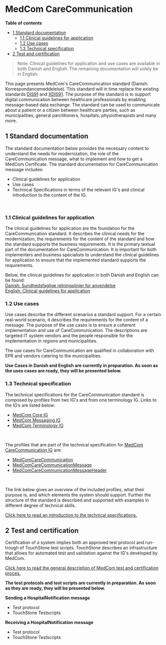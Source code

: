 # MedCom CareCommunication

**Table of contents**
* [1 Standard documentation](#1-standard-documentation)
  * [1.1 Clinical guidelines for application](#11-clinical-guidelines-for-application)
  * [1.2 Use cases](#12-use-cases)
  * [1.3 Technical specification](#13-technical-specification)
* [2 Test and certification](#2-test-and-certification)

> Note: Clinical guidelines for application and use cases are available in both Danish and English. The remaining documentation will solely be in English.

This page presents MedCom's CareCommunication standard (Danish: Korrespondancemeddelelse). This standard will in time replace the existing standards <a href="https://svn.medcom.dk/svn/releases/Standarder/Den%20gode%20korrespondance/EDI/Dokumentation/" target="_blank">DIS91</a> and <a href="https://svn.medcom.dk/svn/releases/Standarder/Den%20gode%20korrespondance/XML/Dokumentation/" target="_blank">XDIS91</a>. The purpose of the standard is to support digital communication between healthcare professionals by enabling message-based data exchange. The standard can be used to communicate about a patient or a citizen between healthcare parties, such as municipalities, general parctitioners, hospitals, physiotherapists and many more. 

## 1 Standard documentation 
The standard documentation below provides the necessary content to understand the needs for modernization, the role of the CareCommunication message, what to implement and how to get a MedCom Certificate. The standard documentation for CareCommunication message includes:
  * Clinical guidelines for application
  * Use cases
  * Technical Specifications in terms of the relevant IG's and clinical introduction to the content of the IG.
<p>&nbsp;</p>

### 1.1 Clinical guidelines for application 
The clinical guidelines for application are the foundation for the CareCommunication standard. It describes the clinical needs for the modernization, the requirements for the content of the standard and how the standard supports the business requirements. It is the primary textual part of the documentation for CareCommunication. It is important for both implementers and business specialists to understand the clinical guidelines for application to ensure that the implemented standard supports the requirements.

Below, the clinical guidelines for application in both Danish and English can be found:<br> 
[Danish: Sundhedsfaglige retningslinjer for anvendelse](assets/documents/Clinical-guidelines-DA.md) <br> 
[English: Clinical guidelines for application](assets/documents/Clinical-guidelines-ENG.md) 

### 1.2 Use cases
Use cases describe the different scenarios a standard support. For a certain real-world scenario, it describes the requirements for the content of a message. The purpose of the use cases is to ensure a coherent implementation and use of CareCommunication. The descriptions are targeted IT system vendors and the people responsible for the implementation in regions and municipalities.

The use cases for CareCommunication are qualified in collaboration with EPR and vendors catering to the municipalities.

<b>Use Cases in Danish and English are currently in preparation. As soon as the uses cases are ready, they will be presented below.</b> 

<!-- Below can the use cases in Danish and English be found:<br> 

[Danish: Use cases](assets/documents/UseCases-DA.md) <br> 
[English: Use cases](assets/documents/UseCases-ENG.md)  -->

### 1.3 Technical specification

The technical specifications for the CareCommunication standard is composed by profiles from two IG's and from one terminology IG. Links to the IG’s are listed below:
*	<a href="https://medcomfhir.dk/ig/core/index.html" target="_blank">MedCom Core IG</a>
*	<a href="https://medcomfhir.dk/ig/messaging/" target="_blank">MedCom Messaging IG</a>
*	<a href="https://medcomfhir.dk/ig/terminology/" target="_blank">MedCom Terminology IG</a>
<p>&nbsp;</p>

The profiles that are part of the technical specification for <a href="https://build.fhir.org/ig/medcomdk/dk-medcom-carecommunication/" target="_blank">MedCom CareCommunication IG</a> are:  
*	<a href="https://medcomfhir.dk/ig/carecommunication/StructureDefinition-medcom-careCommunication-communication.html" target="_blank">MedComCareCommunication</a>
*	<a href="https://medcomfhir.dk/ig/carecommunication/StructureDefinition-medcom-careCommunication-message.html" target="_blank">MedComCareCommunicationMessage</a>
*	<a href="https://medcomfhir.dk/ig/carecommunication/StructureDefinition-medcom-careCommunication-messageHeader.html" target="_blank">MedComCareCommunicationMessageHeader </a>
<p>&nbsp;</p>

The link below gives an overview of the included profiles, what their purpose is, and which elements the system should support.
Further the structure of the standard is described and supported with examples in different degree of technical skills.

[Click here to read an introduction to the technical specifications.](assets/documents/Intro-Technical-Spec-ENG.md)

## 2 Test and certification
Certification of a system implies both an approved test protocol and run-trough of TouchStone test scripts. TouchStone describes an infrastructure that allows for automated test and validation against the IG's developed by MedCom.

<a href="https://medcomdk.github.io/MedComLandingPage/#3-test-and-certification" target="_blank">Click here to read the general description of MedCom test and certification proces.</a> 

<b>The test protocols and test scripts are currently in preparation. As soon as they are ready, they will be presented below.</b>

**Sending a HospitalNotification message**
  * Test protocol
  * TouchStone Testscripts

**Receiving a HospitalNotification message**
  * Test protocol
  * TouchStone Testscripts


<!-- ## 3 Release Notes

[Updates in the latest release.](assets/documents/ReleaseNote-ENG.md) -->
